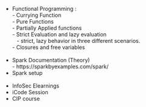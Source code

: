 <ul>
<li>Functional Programming : <br></li>
    - Currying Function <br>
    - Pure Functions<br>
    - Partially Applied functions<br>
    - Strict Evaluation and lazy evaluation <br>
&nbsp;&nbsp; - strict, lazy behavior in three different scenarios.<br>
    - Closures and free variables<br>
<br>
<li>Spark Documentation (Theory) </li>
     - https://sparkbyexamples.com/spark/ </li>
<br>
<li>Spark setup</li>
<br>
<li>InfoSec Elearnings </li>
<li>iCode Session </li>
<li>CIP course</li>


